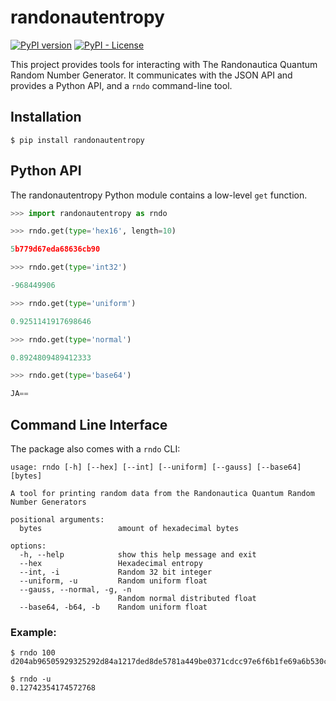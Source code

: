 # randonautentropy

[![PyPI version](https://badge.fury.io/py/randonautentropy.svg)](https://pypi.org/project/randonautentropy/) [![PyPI - License](https://img.shields.io/pypi/l/randonautentropy)](https://pypi.org/project/randonautentropy/)

This project provides tools for interacting with The Randonautica Quantum Random Number Generator. It communicates with the JSON API and provides a Python API, and a `rndo` command-line tool.

## Installation

```
$ pip install randonautentropy
```
## Python API

The randonautentropy Python module contains a low-level `get` function.

```Python
>>> import randonautentropy as rndo

>>> rndo.get(type='hex16', length=10)

5b779d67eda68636cb90

>>> rndo.get(type='int32')

-968449906

>>> rndo.get(type='uniform')

0.9251141917698646

>>> rndo.get(type='normal')

0.8924809489412333

>>> rndo.get(type='base64')

JA==
```

## Command Line Interface

The package also comes with a `rndo` CLI:

```
usage: rndo [-h] [--hex] [--int] [--uniform] [--gauss] [--base64] [bytes]

A tool for printing random data from the Randonautica Quantum Random Number Generators

positional arguments:
  bytes                 amount of hexadecimal bytes

options:
  -h, --help            show this help message and exit
  --hex                 Hexadecimal entropy
  --int, -i             Random 32 bit integer
  --uniform, -u         Random uniform float
  --gauss, --normal, -g, -n
                        Random normal distributed float
  --base64, -b64, -b    Random uniform float
  ```

  ### Example:

  ```
  $ rndo 100
  d204ab96505929325292d84a1217ded8de5781a449be0371cdcc97e6f6b1fe69a6b530cdf7112250172e573fe7b42b9e89fe42eef198cce0ec7a427b74f59b7b7a3d8ecabfc0f0051fe06104b1dd7f2a7d1626d7f66aac5afe002bdb255ec136d52405c2

  $ rndo -u
  0.12742354174572768
  ```